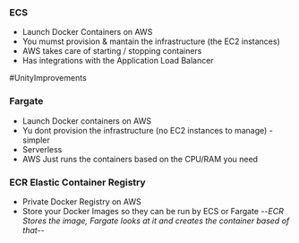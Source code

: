 ### ECS
- Launch Docker Containers on AWS
- You mumst provision & mantain the infrastructure (the EC2 instances)
- AWS takes care of starting / stopping containers
- Has integrations with the Application Load Balancer

#UnityImprovements 
### Fargate
- Launch Docker containers on AWS
- Yu dont provision the infrastructure (no EC2 instances to manage) - simpler
- Serverless
- AWS Just runs the containers based on the CPU/RAM you need
### ECR Elastic Container Registry
- Private Docker Registry on AWS
- Store your Docker Images so they can be run by ECS or Fargate
--*ECR Stores the image, Fargate looks at it and creates the container based of that*--
